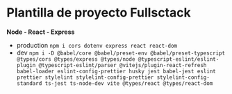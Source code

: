 # Plantilla de proyecto Fullsctack

**Node - React - Express**

- production
  `npm i cors dotenv express react react-dom`
- dev
  `npm i -D @babel/core @babel/preset-env @babel/preset-typescript @types/cors @types/express @types/node @typescript-eslint/eslint-plugin @typescript-eslint/parser @vitejs/plugin-react-refresh babel-loader eslint-config-prettier husky jest babel-jest eslint prettier stylelint stylelint-config-prettier stylelint-config-standard ts-jest ts-node-dev vite @types/react @types/react-dom`

